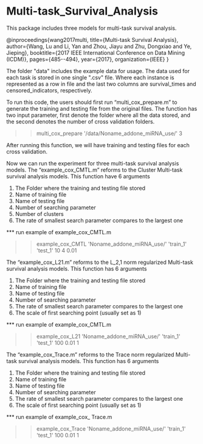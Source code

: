 # Multi-task_Survival_Analysis
This package includes three models for multi-task survival analysis.

@inproceedings{wang2017multi,
  title={Multi-task Survival Analysis},
  author={Wang, Lu and Li, Yan and Zhou, Jiayu and Zhu, Dongxiao and Ye, Jieping},
  booktitle={2017 IEEE International Conference on Data Mining (ICDM)},
  pages={485--494},
  year={2017},
  organization={IEEE}
}

The folder "data" includes the example data for usage. The data used for each task is stored in one single ".csv" file. Where each instance is represented as a row in file and the last two columns are survival_times and censored_indicators, respectively. 

To run this code, the users should first run “multi_cox_prepare.m” to generate the training and testing file from the original files. The function has two input parameter, first denote the folder where all the data stored, and the second denotes the number of cross validation folders. 

>> multi_cox_prepare '/data/Noname_addone_miRNA_use/' 3

After running this function, we will have training and testing files for each cross validation.

Now we can run the experiment for three multi-task survival analysis models.
The “example_cox_CMTL.m” reforms to the Cluster Multi-task survival analysis models. This function have 6 arguments
1) The Folder where the training and testing file stored
2) Name of training file
3) Name of testing file
4) Number of searching parameter
5) Number of clusters
6) The rate of smallest search parameter compares to the largest one 

*** run example of example_cox_CMTL.m
>> example_cox_CMTL 'Noname_addone_miRNA_use/' 'train_1' 'test_1' 10 4 0.01

The “example_cox_L21.m” reforms to the L_2,1 norm regularized Multi-task survival analysis models. This function has 6 arguments

1) The Folder where the training and testing file stored
2) Name of training file
3) Name of testing file
4) Number of searching parameter  
5) The rate of smallest search parameter compares to the largest one 
6) The scale of first searching point (usually set as 1)

*** run example of example_cox_CMTL.m
>> example_cox_L21 'Noname_addone_miRNA_use/' 'train_1' 'test_1' 100 0.01 1


The “example_cox_Trace.m” reforms to the Trace norm regularized Multi-task survival analysis models. This function has 6 arguments

1) The Folder where the training and testing file stored
2) Name of training file
3) Name of testing file
4) Number of searching parameter  
5) The rate of smallest search parameter compares to the largest one 
6) The scale of first searching point (usually set as 1)

*** run example of example_cox_ Trace.m
>> example_cox_Trace 'Noname_addone_miRNA_use/' 'train_1' 'test_1' 100 0.01 1
